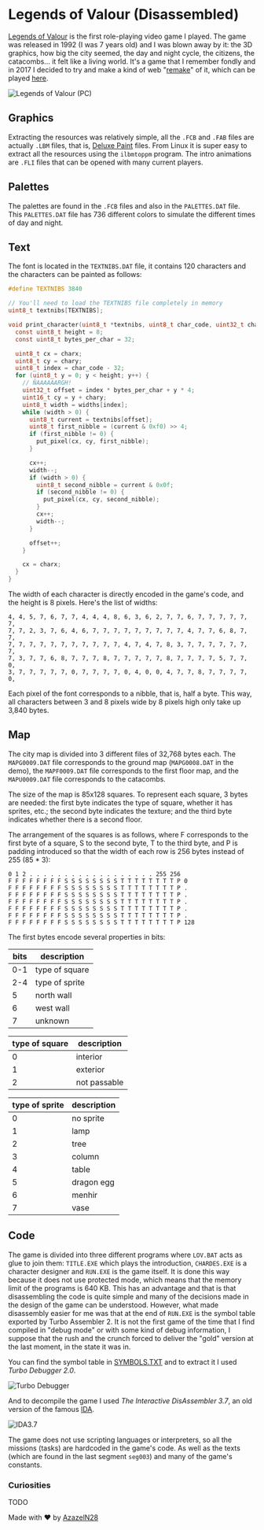 # Legends of Valour (Disassembled)

[Legends of Valour](https://es.wikipedia.org/wiki/Legends_of_Valour) is the first role-playing video game I played. The game was released in 1992 (I was 7 years old) and I was blown away by it: the 3D graphics, how big the city seemed, the day and night cycle, the citizens, the catacombs... it felt like a living world. It's a game that I remember fondly and in 2017 I decided to try and make a kind of web "[remake](https://github.com/AzazelN28/lov)" of it, which can be played [here](https://azazeln28.com/games/lov/).

![Legends of Valour (PC)](images/run_003.png)

## Graphics

Extracting the resources was relatively simple, all the `.FCB` and `.FAB` files are actually `.LBM` files, that is, [Deluxe Paint](https://en.wikipedia.org/wiki/Deluxe_Paint) files. From Linux it is super easy to extract all the resources using the `ilbmtoppm` program. The intro animations are `.FLI` files that can be opened with many current players.

## Palettes

The palettes are found in the `.FCB` files and also in the `PALETTES.DAT` file. This `PALETTES.DAT` file has 736 different colors to simulate the different times of day and night.

## Text

The font is located in the `TEXTNIBS.DAT` file, it contains 120 characters and the characters can be painted as follows:

```c
#define TEXTNIBS 3840

// You'll need to load the TEXTNIBS file completely in memory
uint8_t textnibs[TEXTNIBS];

void print_character(uint8_t *textnibs, uint8_t char_code, uint32_t charx, uint32_t chary) {
  const uint8_t height = 8;
  const uint8_t bytes_per_char = 32;

  uint8_t cx = charx;
  uint8_t cy = chary;
  uint8_t index = char_code - 32;
  for (uint8_t y = 0; y < height; y++) {
    // ÑAAAAAARGH!
    uint32_t offset = index * bytes_per_char + y * 4;
    uint16_t cy = y + chary;
    uint8_t width = widths[index];
    while (width > 0) {
      uint8_t current = textnibs[offset];
      uint8_t first_nibble = (current & 0xf0) >> 4;
      if (first_nibble != 0) {
        put_pixel(cx, cy, first_nibble);
      }

      cx++;
      width--;
      if (width > 0) {
        uint8_t second_nibble = current & 0x0f;
        if (second_nibble != 0) {
          put_pixel(cx, cy, second_nibble);
        }
        cx++;
        width--;
      }

      offset++;
    }

    cx = charx;
  }
}
```

The width of each character is directly encoded in the game's code, and the height is 8 pixels. Here's the list of widths:

```
4, 4, 5, 7, 6, 7, 7, 4, 4, 4, 8, 6, 3, 6, 2, 7, 7, 6, 7, 7, 7, 7, 7, 7,
7, 7, 2, 3, 7, 6, 4, 6, 7, 7, 7, 7, 7, 7, 7, 7, 7, 4, 7, 7, 6, 8, 7, 7,
7, 7, 7, 7, 7, 7, 7, 7, 7, 7, 7, 4, 7, 4, 7, 8, 3, 7, 7, 7, 7, 7, 7, 7,
7, 3, 7, 7, 6, 8, 7, 7, 7, 8, 7, 7, 7, 7, 7, 8, 7, 7, 7, 7, 5, 7, 7, 0,
3, 7, 7, 7, 7, 7, 0, 7, 7, 7, 7, 0, 4, 0, 0, 4, 7, 7, 8, 7, 7, 7, 7, 0,
```

Each pixel of the font corresponds to a nibble, that is, half a byte. This way, all characters between 3 and 8 pixels wide by 8 pixels high only take up 3,840 bytes.
## Map

The city map is divided into 3 different files of 32,768 bytes each. The `MAPG0009.DAT` file corresponds to the ground map (`MAPG0008.DAT` in the demo), the `MAPF0009.DAT` file corresponds to the first floor map, and the `MAPU0009.DAT` file corresponds to the catacombs.

The size of the map is 85x128 squares. To represent each square, 3 bytes are needed: the first byte indicates the type of square, whether it has sprites, etc.; the second byte indicates the texture; and the third byte indicates whether there is a second floor.

The arrangement of the squares is as follows, where F corresponds to the first byte of a square, S to the second byte, T to the third byte, and P is padding introduced so that the width of each row is 256 bytes instead of 255 (85 * 3):

```
0 1 2 . . . . . . . . . . . . . . . . . . 255 256
F F F F F F F F S S S S S S S S T T T T T T T T P 0
F F F F F F F F S S S S S S S S T T T T T T T T P .
F F F F F F F F S S S S S S S S T T T T T T T T P .
F F F F F F F F S S S S S S S S T T T T T T T T P .
F F F F F F F F S S S S S S S S T T T T T T T T P .
F F F F F F F F S S S S S S S S T T T T T T T T P .
F F F F F F F F S S S S S S S S T T T T T T T T P 128
```

The first bytes encode several properties in bits:

| bits | description          |
|------|----------------------|
| 0-1  | type of square      |
| 2-4  | type of sprite       |
| 5    | north wall          |
| 6    | west wall          |
| 7    | unknown          |

| type of square | description         |
|-----------------|---------------------|
| 0               | interior            |
| 1               | exterior            |
| 2               | not passable      |

| type of sprite  | description         |
|-----------------|---------------------|
| 0               | no sprite          |
| 1               | lamp             |
| 2               | tree               |
| 3               | column             |
| 4               | table                |
| 5               | dragon egg     |
| 6               | menhir               |
| 7               | vase              |

## Code

The game is divided into three different programs where `LOV.BAT` acts as glue to join them: `TITLE.EXE` which plays the introduction, `CHARDES.EXE` is a character designer and `RUN.EXE` is the game itself. It is done this way because it does not use protected mode, which means that the memory limit of the programs is 640 KB. This has an advantage and that is that disassembling the code is quite simple and many of the decisions made in the design of the game can be understood. However, what made disassembly easier for me was that at the end of `RUN.EXE` is the symbol table exported by Turbo Assembler 2. It is not the first game of the time that I find compiled in "debug mode" or with some kind of debug information, I suppose that the rush and the crunch forced to deliver the "gold" version at the last moment, in the state it was in.

You can find the symbol table in [SYMBOLS.TXT](src/game/SYMBOLS.TXT) and to extract it I used _Turbo Debugger 2.0_.

![Turbo Debugger](images/run_000.png)

And to decompile the game I used _The Interactive DisAssembler 3.7_, an old version of the famous [IDA](https://hex-rays.com/ida-free/).

![IDA3.7](images/ida_000.png)

The game does not use scripting languages or interpreters, so all the missions (tasks) are hardcoded in the game's code. As well as the texts (which are found in the last segment `seg003`) and many of the game's constants.

### Curiosities

TODO


Made with :heart: by [AzazelN28](https://github.com/AzazelN28)

